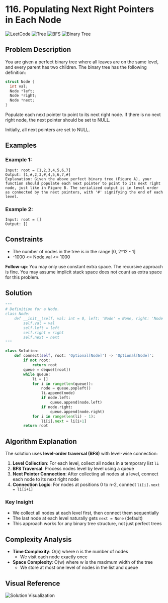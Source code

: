 # 116. Populating Next Right Pointers in Each Node

![LeetCode](https://img.shields.io/badge/LeetCode-Medium-orange)
![Tree](https://img.shields.io/badge/Topic-Tree-blue)
![BFS](https://img.shields.io/badge/Topic-BFS-orange)
![Binary Tree](https://img.shields.io/badge/Topic-Binary_Tree-green)

## Problem Description

You are given a perfect binary tree where all leaves are on the same level, and every parent has two children. The binary tree has the following definition:

```cpp
struct Node {
  int val;
  Node *left;
  Node *right;
  Node *next;
}
```

Populate each next pointer to point to its next right node. If there is no next right node, the next pointer should be set to NULL.

Initially, all next pointers are set to NULL.

## Examples

### Example 1:

```
Input: root = [1,2,3,4,5,6,7]
Output: [1,#,2,3,#,4,5,6,7,#]
Explanation: Given the above perfect binary tree (Figure A), your function should populate each next pointer to point to its next right node, just like in Figure B. The serialized output is in level order as connected by the next pointers, with '#' signifying the end of each level.
```

### Example 2:

```
Input: root = []
Output: []
```

## Constraints

- The number of nodes in the tree is in the range [0, 2^12 - 1]
- -1000 <= Node.val <= 1000

**Follow-up**: You may only use constant extra space. The recursive approach is fine. You may assume implicit stack space does not count as extra space for this problem.

## Solution

```python
"""
# Definition for a Node.
class Node:
    def __init__(self, val: int = 0, left: 'Node' = None, right: 'Node' = None, next: 'Node' = None):
        self.val = val
        self.left = left
        self.right = right
        self.next = next
"""

class Solution:
    def connect(self, root: 'Optional[Node]') -> 'Optional[Node]':
        if not root:
            return root
        queue = deque([root])
        while queue:
            li = []
            for i in range(len(queue)):
                node = queue.popleft()
                li.append(node)
                if node.left:
                    queue.append(node.left)
                if node.right:
                    queue.append(node.right)
            for i in range(len(li) - 1):
                li[i].next = li[i+1]
        return root
```

## Algorithm Explanation

The solution uses **level-order traversal (BFS)** with level-wise connection:

1. **Level Collection**: For each level, collect all nodes in a temporary list `li`
2. **BFS Traversal**: Process nodes level by level using a queue
3. **Next Pointer Connection**: After collecting all nodes at a level, connect each node to its next right node
4. **Connection Logic**: For nodes at positions 0 to n-2, connect `li[i].next = li[i+1]`

### Key Insight

- We collect all nodes at each level first, then connect them sequentially
- The last node at each level naturally gets `next = None` (default)
- This approach works for any binary tree structure, not just perfect trees

## Complexity Analysis

- **Time Complexity**: O(n) where n is the number of nodes
  - We visit each node exactly once
- **Space Complexity**: O(w) where w is the maximum width of the tree
  - We store at most one level of nodes in the list and queue

## Visual Reference

![Solution Visualization](https://res.cloudinary.com/dfo6ngde0/image/upload/v1755153995/Screenshot_2025-08-14_121451_uxjmfw.png)
